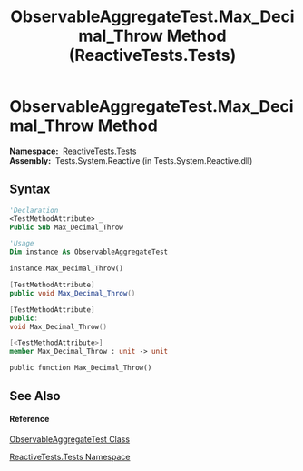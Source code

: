 ﻿---
title: ObservableAggregateTest.Max_Decimal_Throw Method  (ReactiveTests.Tests)
TOCTitle: Max_Decimal_Throw Method
ms:assetid: M:ReactiveTests.Tests.ObservableAggregateTest.Max_Decimal_Throw
ms:mtpsurl: https://msdn.microsoft.com/en-us/library/reactivetests.tests.observableaggregatetest.max_decimal_throw(v=VS.103)
ms:contentKeyID: 36619636
ms.date: 06/28/2011
mtps_version: v=VS.103
f1_keywords:
- ReactiveTests.Tests.ObservableAggregateTest.Max_Decimal_Throw
dev_langs:
- CSharp
- JScript
- VB
- FSharp
- c++
---

# ObservableAggregateTest.Max\_Decimal\_Throw Method

**Namespace:**  [ReactiveTests.Tests](hh289046\(v=vs.103\).md)  
**Assembly:**  Tests.System.Reactive (in Tests.System.Reactive.dll)

## Syntax

``` vb
'Declaration
<TestMethodAttribute> _
Public Sub Max_Decimal_Throw
```

``` vb
'Usage
Dim instance As ObservableAggregateTest

instance.Max_Decimal_Throw()
```

``` csharp
[TestMethodAttribute]
public void Max_Decimal_Throw()
```

``` c++
[TestMethodAttribute]
public:
void Max_Decimal_Throw()
```

``` fsharp
[<TestMethodAttribute>]
member Max_Decimal_Throw : unit -> unit 
```

``` jscript
public function Max_Decimal_Throw()
```

## See Also

#### Reference

[ObservableAggregateTest Class](hh314823\(v=vs.103\).md)

[ReactiveTests.Tests Namespace](hh289046\(v=vs.103\).md)

